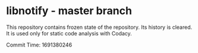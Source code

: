 # libnotify - master branch

This repository contains frozen state of the repository.
Its history is cleared. It is used only for static code
analysis with Codacy.

Commit Time: 1691380246